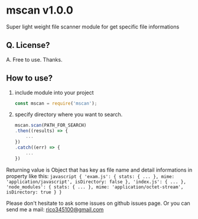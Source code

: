 # mscan v1.0.0

Super light weight file scanner module for get specific file informations

## Q. License?
A. Free to use. Thanks.


## How to use?

1. include module into your project
   ```javascript
   const mscan = require('mscan');
   ```
2. specify directory where you want to search.
   ```javascript
   mscan.scan(PATH_FOR_SEARCH)
   .then((results) => {
       ...
   })
   .catch((err) => {
       ...
   })
   ```

Returning value is Object that has key as file name and detail informations in property like this:
    ```javascript
    {
        'exam.js': {
            stats: { ... },
            mime: 'application/javascript',
            isDirectory: false
        },
        'index.js': { ... },
        'node_modules': {
            stats: { ... },
            mime: 'application/octet-stream',
            isDirectory: true
        }
    }
    ```

Please don't hesitate to ask some issues on github issues page. Or you can send me a mail: rico345100@gmail.com
